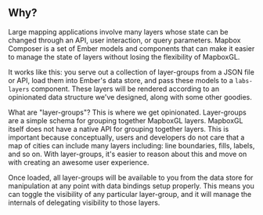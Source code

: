 ## Why?
Large mapping applications involve many layers whose state can be changed through an API, user interaction, or query parameters. Mapbox Composer is a set of Ember models and components that can make it easier to manage the state of layers without losing the flexibility of MapboxGL.

It works like this: you serve out a collection of layer-groups from a JSON file or API, load them into Ember's data store, and pass these models to a `labs-layers` component. These layers will be rendered according to an opinionated data structure we've designed, along with some other goodies. 

What are "layer-groups"? This is where we get opinionated. Layer-groups are a simple schema for grouping together MapboxGL layers. MapboxGL itself does not have a native API for grouping together layers. This is important because conceptually, users and developers do not care that a map of cities can include many layers including: line boundaries, fills, labels, and so on. With layer-groups, it's easier to reason about this and move on with creating an awesome user experience.

Once loaded, all layer-groups will be available to you from the data store for manipulation at any point with data bindings setup properly. This means you can toggle the visibility of any particular layer-group, and it will manage the internals of delegating visibility to those layers.
